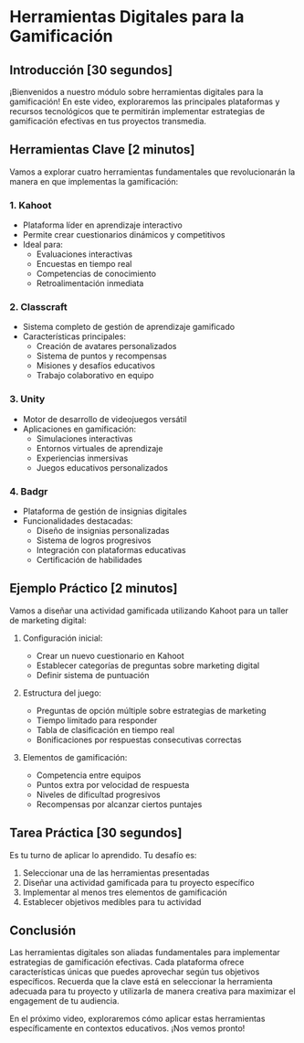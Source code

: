 # Herramientas Digitales para la Gamificación

## Introducción [30 segundos]

¡Bienvenidos a nuestro módulo sobre herramientas digitales para la gamificación! En este video, exploraremos las principales plataformas y recursos tecnológicos que te permitirán implementar estrategias de gamificación efectivas en tus proyectos transmedia.

## Herramientas Clave [2 minutos]

Vamos a explorar cuatro herramientas fundamentales que revolucionarán la manera en que implementas la gamificación:

### 1. Kahoot
- Plataforma líder en aprendizaje interactivo
- Permite crear cuestionarios dinámicos y competitivos
- Ideal para:
  * Evaluaciones interactivas
  * Encuestas en tiempo real
  * Competencias de conocimiento
  * Retroalimentación inmediata

### 2. Classcraft
- Sistema completo de gestión de aprendizaje gamificado
- Características principales:
  * Creación de avatares personalizados
  * Sistema de puntos y recompensas
  * Misiones y desafíos educativos
  * Trabajo colaborativo en equipo

### 3. Unity
- Motor de desarrollo de videojuegos versátil
- Aplicaciones en gamificación:
  * Simulaciones interactivas
  * Entornos virtuales de aprendizaje
  * Experiencias inmersivas
  * Juegos educativos personalizados

### 4. Badgr
- Plataforma de gestión de insignias digitales
- Funcionalidades destacadas:
  * Diseño de insignias personalizadas
  * Sistema de logros progresivos
  * Integración con plataformas educativas
  * Certificación de habilidades

## Ejemplo Práctico [2 minutos]

Vamos a diseñar una actividad gamificada utilizando Kahoot para un taller de marketing digital:

1. Configuración inicial:
   - Crear un nuevo cuestionario en Kahoot
   - Establecer categorías de preguntas sobre marketing digital
   - Definir sistema de puntuación

2. Estructura del juego:
   - Preguntas de opción múltiple sobre estrategias de marketing
   - Tiempo limitado para responder
   - Tabla de clasificación en tiempo real
   - Bonificaciones por respuestas consecutivas correctas

3. Elementos de gamificación:
   - Competencia entre equipos
   - Puntos extra por velocidad de respuesta
   - Niveles de dificultad progresivos
   - Recompensas por alcanzar ciertos puntajes

## Tarea Práctica [30 segundos]

Es tu turno de aplicar lo aprendido. Tu desafío es:
1. Seleccionar una de las herramientas presentadas
2. Diseñar una actividad gamificada para tu proyecto específico
3. Implementar al menos tres elementos de gamificación
4. Establecer objetivos medibles para tu actividad

## Conclusión

Las herramientas digitales son aliadas fundamentales para implementar estrategias de gamificación efectivas. Cada plataforma ofrece características únicas que puedes aprovechar según tus objetivos específicos. Recuerda que la clave está en seleccionar la herramienta adecuada para tu proyecto y utilizarla de manera creativa para maximizar el engagement de tu audiencia.

En el próximo video, exploraremos cómo aplicar estas herramientas específicamente en contextos educativos. ¡Nos vemos pronto!